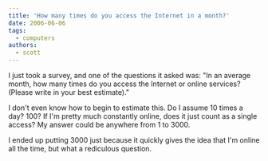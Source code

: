 ```yaml
---
title: 'How many times do you access the Internet in a month?'
date: 2006-06-06
tags:
  - computers
authors:
  - scott
---
```


I just took a survey, and one of the questions it asked was: "In an average month, how many times do you access the Internet or online services? (Please write in your best estimate)."

I don't even know how to begin to estimate this. Do I assume 10 times a day? 100? If I'm pretty much constantly online, does it just count as a single access? My answer could be anywhere from 1 to 3000.

I ended up putting 3000 just because it quickly gives the idea that I'm online all the time, but what a rediculous question.

